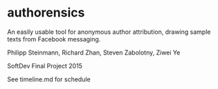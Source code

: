 # authorensics

An easily usable tool for anonymous author attribution, drawing sample texts from Facebook messaging.

Philipp Steinmann, Richard Zhan, Steven Zabolotny, Ziwei Ye

SoftDev Final Project 2015

See timeline.md for schedule
